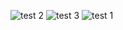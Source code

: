 ![test 2](https://user-images.githubusercontent.com/93784246/208958596-ae0d822e-67de-4d6d-9e09-362631f613de.jpeg)
![test 3](https://user-images.githubusercontent.com/93784246/208958606-275c5a6f-36e1-42cf-b3b1-38cf4a65ff22.jpeg)
![test 1](https://user-images.githubusercontent.com/93784246/208958609-0859bcbc-96f5-4026-86a5-730f58c0f073.jpeg)

